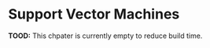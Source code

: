 # Support Vector Machines

**TOOD:** This chpater is currently empty to reduce build time.

<!-- ## `R` Packages -->

<!-- ```{r, message = FALSE, warning = FALSE} -->
<!-- library(randomForest) -->
<!-- library(caret) -->
<!-- library(kernlab) -->
<!-- ``` -->

<!-- For working with SVMs in `R` we will use the [kernlab package](https://cran.r-project.org/web/packages/kernlab/vignettes/kernlab.pdf) instead of `e1071`. For examples of `e1071` see the relevant chapter in ISL. We do not discuss the details of the method, however show how the method can be tuned. -->

<!-- ## Classification -->

<!-- SVMs are mostly used for classification. Note that they can be modified for regression but we will not do that here. Since we are performing classification, we will use accuracy as our metric. -->

<!-- ```{r} -->
<!-- accuracy = function(actual, predicted) { -->
<!--   mean(actual == predicted) -->
<!-- } -->
<!-- ``` -->

<!-- ## Linear, Separable Example -->

<!-- ### Data Simulation -->

<!-- ```{r} -->
<!-- sim_sep = function(n = 1000) { -->
<!--   x1 = runif(n) -->
<!--   x2 = runif(n) -->
<!--   keep = x1 + 0.1 < x2 | x1 - 0.1 > x2 -->
<!--   x1 = x1[keep] -->
<!--   x2 = x2[keep] -->
<!--   y = 1 * (x1 - x2 > 0) -->
<!--   y = ifelse(y == 1, "Orange", "Blue") -->
<!--   data.frame(y = as.factor(y), x1 = x1, x2 = x2) -->
<!-- } -->
<!-- ``` -->

<!-- ```{r} -->
<!-- set.seed(42) -->
<!-- train_data = sim_sep(n = 50) -->
<!-- plot(x2 ~ x1, data = train_data, col = as.character(y), pch = 19) -->
<!-- test_data = sim_sep(n = 500) -->
<!-- str(train_data) -->
<!-- ``` -->

<!-- ### Linear Kernel, Parameter `C` -->

<!-- ```{r} -->
<!-- lin_svm_fit = ksvm(y ~ ., data = train_data, kernel = 'vanilladot', C = 0.1) -->
<!-- plot(lin_svm_fit, data = train_data) -->

<!-- # train accuracy -->
<!-- accuracy(actual = train_data$y, -->
<!--          predicted = predict(lin_svm_fit, train_data)) -->

<!-- # test accuracy -->
<!-- accuracy(actual = test_data$y, -->
<!--          predicted = predict(lin_svm_fit, test_data)) -->
<!-- ``` -->

<!-- ```{r} -->
<!-- lin_svm_fit = ksvm(y ~ ., data = train_data, kernel = 'vanilladot', C = 1) -->
<!-- plot(lin_svm_fit, data = train_data) -->

<!-- # train accuracy -->
<!-- accuracy(actual = train_data$y, -->
<!--          predicted = predict(lin_svm_fit, train_data)) -->

<!-- # test accuracy -->
<!-- accuracy(actual = test_data$y, -->
<!--          predicted = predict(lin_svm_fit, test_data)) -->
<!-- ``` -->

<!-- ```{r} -->
<!-- lin_svm_fit = ksvm(y ~ ., data = train_data, kernel = 'vanilladot', C = 10) -->
<!-- plot(lin_svm_fit, data = train_data) -->

<!-- # train accuracy -->
<!-- accuracy(actual = train_data$y, -->
<!--          predicted = predict(lin_svm_fit, train_data)) -->

<!-- # test accuracy -->
<!-- accuracy(actual = test_data$y, -->
<!--          predicted = predict(lin_svm_fit, test_data)) -->
<!-- ``` -->

<!-- ### Radial Kernel -->

<!-- ```{r} -->
<!-- set.seed(42) -->
<!-- rad_svm_fit = ksvm(y ~ ., data = train_data, kernel = 'rbfdot', C = 1) -->
<!-- plot(rad_svm_fit, data = train_data) -->

<!-- # train accuracy -->
<!-- accuracy(actual = train_data$y, -->
<!--          predicted = predict(rad_svm_fit, train_data)) -->

<!-- # test accuracy -->
<!-- accuracy(actual = test_data$y, -->
<!--          predicted = predict(rad_svm_fit, test_data)) -->
<!-- ``` -->

<!-- ### Tuning with `caret` -->

<!-- ```{r} -->
<!-- svm_grid =  expand.grid(C = c(2 ^ (-5:5))) -->
<!-- svm_control = trainControl(method = "cv", number = 5, -->
<!--                            returnResamp = "all", verbose = FALSE) -->

<!-- set.seed(42) -->
<!-- lin_svm_fit = train(y ~ ., data = train_data, method = "svmLinear", -->
<!--                     trControl = svm_control, tuneGrid = svm_grid) -->

<!-- lin_svm_fit -->
<!-- lin_svm_fit$bestTune -->

<!-- # train accuracy -->
<!-- accuracy(actual = train_data$y, -->
<!--          predicted = predict(lin_svm_fit, train_data)) -->

<!-- # test accuracy -->
<!-- accuracy(actual = test_data$y, -->
<!--          predicted = predict(lin_svm_fit, test_data)) -->
<!-- ``` -->

<!-- ### Compare: Random Forest -->

<!-- ```{r} -->
<!-- set.seed(42) -->
<!-- rf_grid = expand.grid(mtry = 1:2) -->
<!-- rf_fit  = train(y ~ ., data = train_data, method = "rf", -->
<!--                 trControl = svm_control, tuneGrid = rf_grid) -->
<!-- rf_fit$bestTune -->

<!-- # train accuracy -->
<!-- accuracy(actual = train_data$y, -->
<!--          predicted = predict(rf_fit, train_data)) -->

<!-- # test accuracy -->
<!-- accuracy(actual = test_data$y, -->
<!--          predicted = predict(rf_fit, test_data)) -->
<!-- ``` -->

<!-- ## Non-Linear, Non-Separable Example -->

<!-- ### Data Simulation -->

<!-- ```{r} -->
<!-- sim_rad = function(n = 1000) { -->
<!--   x1 = runif(n, -1, 1) -->
<!--   x2 = runif(n, -1, 1) -->
<!--   y = 1 * (x1 ^ 2 + x2 ^ 2 + rnorm(n, 0, 0.25) < 0.5) -->
<!--   y = ifelse(y == 1, "Orange", "Blue") -->
<!--   data.frame(y = as.factor(y), x1 = x1, x2 = x2) -->
<!-- } -->
<!-- ``` -->

<!-- ```{r} -->
<!-- set.seed(42) -->
<!-- train_data = sim_rad(n = 250) -->
<!-- plot(x2 ~ x1, data = train_data, col = as.character(y), pch = 19) -->
<!-- test_data = sim_rad(n = 2000) -->
<!-- ``` -->

<!-- ### Radial Kernel, Parameter `C` -->

<!-- ```{r} -->
<!-- rad_svm_fit = ksvm(y ~., data = train_data, kernel = 'rbfdot', -->
<!--                    C = 0.1, kpar = list(sigma = 1)) -->
<!-- plot(rad_svm_fit, data = train_data) -->

<!-- # train accuracy -->
<!-- accuracy(actual = train_data$y, -->
<!--          predicted = predict(rad_svm_fit, train_data)) -->

<!-- # test accuracy -->
<!-- accuracy(actual = test_data$y, -->
<!--          predicted = predict(rad_svm_fit, test_data)) -->
<!-- ``` -->

<!-- ```{r} -->
<!-- rad_svm_fit = ksvm(y ~., data = train_data, kernel = 'rbfdot', -->
<!--                    C = 1, kpar = list(sigma = 1)) -->
<!-- plot(rad_svm_fit, data = train_data) -->

<!-- # train accuracy -->
<!-- accuracy(actual = train_data$y, -->
<!--          predicted = predict(rad_svm_fit, train_data)) -->

<!-- # test accuracy -->
<!-- accuracy(actual = test_data$y, -->
<!--          predicted = predict(rad_svm_fit, test_data)) -->
<!-- ``` -->


<!-- ```{r} -->
<!-- rad_svm_fit = ksvm(y ~., data = train_data, kernel = 'rbfdot', -->
<!--                    C = 10, kpar = list(sigma = 1)) -->
<!-- plot(rad_svm_fit, data = train_data) -->

<!-- # train accuracy -->
<!-- accuracy(actual = train_data$y, -->
<!--          predicted = predict(rad_svm_fit, train_data)) -->

<!-- # test accuracy -->
<!-- accuracy(actual = test_data$y, -->
<!--          predicted = predict(rad_svm_fit, test_data)) -->
<!-- ``` -->

<!-- ### Radial Kernel, Parameter `sigma` -->

<!-- ```{r} -->
<!-- rad_svm_fit = ksvm(y ~., data = train_data, kernel = 'rbfdot', -->
<!--                    C = 1, kpar = list(sigma = 0.5)) -->
<!-- plot(rad_svm_fit, data = train_data) -->

<!-- # train accuracy -->
<!-- accuracy(actual = train_data$y, -->
<!--          predicted = predict(rad_svm_fit, train_data)) -->

<!-- # test accuracy -->
<!-- accuracy(actual = test_data$y, -->
<!--          predicted = predict(rad_svm_fit, test_data)) -->
<!-- ``` -->

<!-- ```{r} -->
<!-- rad_svm_fit = ksvm(y ~., data = train_data, kernel = 'rbfdot', -->
<!--                    C = 1, kpar = list(sigma = 1)) -->
<!-- plot(rad_svm_fit, data = train_data) -->

<!-- # train accuracy -->
<!-- accuracy(actual = train_data$y, -->
<!--          predicted = predict(rad_svm_fit, train_data)) -->

<!-- # test accuracy -->
<!-- accuracy(actual = test_data$y, -->
<!--          predicted = predict(rad_svm_fit, test_data)) -->
<!-- ``` -->

<!-- ```{r} -->
<!-- rad_svm_fit = ksvm(y ~., data = train_data, kernel = 'rbfdot', -->
<!--                    C = 1, kpar = list(sigma = 2)) -->
<!-- plot(rad_svm_fit, data = train_data) -->

<!-- # train accuracy -->
<!-- accuracy(actual = train_data$y, -->
<!--          predicted = predict(rad_svm_fit, train_data)) -->

<!-- # test accuracy -->
<!-- accuracy(actual = test_data$y, -->
<!--          predicted = predict(rad_svm_fit, test_data)) -->
<!-- ``` -->

<!-- ### Radial Kernel, Tuning -->

<!-- ```{r} -->
<!-- svm_grid = expand.grid(   C = c(2 ^ (-5:5)), -->
<!--                       sigma = c(2 ^ (-3:3))) -->

<!-- set.seed(42) -->
<!-- rad_svm_fit = train(y ~ ., data = train_data, method = "svmRadial", -->
<!--                     trControl = svm_control, tuneGrid = svm_grid) -->
<!-- #rad_svm_fit -->
<!-- rad_svm_fit$bestTune -->
<!-- ``` -->

<!-- ```{r} -->
<!-- rad_svm_fit = ksvm(y ~., data = train_data, kernel = 'rbfdot', -->
<!--                   C = 16, kpar = list(sigma = 0.25)) -->
<!-- plot(rad_svm_fit, data = train_data) -->

<!-- # train accuracy -->
<!-- accuracy(actual = train_data$y, -->
<!--          predicted = predict(rad_svm_fit, train_data)) -->

<!-- # test accuracy -->
<!-- accuracy(actual = test_data$y, -->
<!--          predicted = predict(rad_svm_fit, test_data)) -->
<!-- ``` -->

<!-- ### Polynomial Kernel, Tuning -->

<!-- ```{r} -->
<!-- set.seed(42) -->
<!-- poly_svm_fit = train(y ~ ., data = train_data, method = "svmPoly", -->
<!--                      trControl = svm_control) -->
<!-- #poly_svm_fit -->
<!-- poly_svm_fit$bestTune -->
<!-- ``` -->

<!-- ```{r} -->
<!-- poly_svm_fit = ksvm(y ~., data = train_data, kernel = 'polydot', -->
<!--                     C = 1, kpar = list(scale = 0.1, degree = 3)) -->
<!-- plot(poly_svm_fit, data = train_data) -->

<!-- # train accuracy -->
<!-- accuracy(actual = train_data$y, -->
<!--          predicted = predict(poly_svm_fit, train_data)) -->

<!-- # test accuracy -->
<!-- accuracy(actual = test_data$y, -->
<!--          predicted = predict(poly_svm_fit, test_data)) -->
<!-- ``` -->

<!-- ### Linear Kernel, Tuning -->

<!-- ```{r} -->
<!-- svm_grid =  expand.grid(C = c(2 ^ (-5:5))) -->
<!-- set.seed(42) -->
<!-- lin_svm_fit = train(y ~ ., data = train_data, method = "svmLinear", -->
<!--                     trControl = svm_control, tuneGrid = svm_grid) -->
<!-- lin_svm_fit -->
<!-- lin_svm_fit$bestTune -->
<!-- ``` -->

<!-- ```{r} -->
<!-- lin_svm_fit = ksvm(y ~., data = train_data, kernel = 'vanilladot', -->
<!--                    C = lin_svm_fit$bestTune) -->
<!-- plot(lin_svm_fit, data = train_data) -->

<!-- # train accuracy -->
<!-- accuracy(actual = train_data$y, -->
<!--          predicted = predict(lin_svm_fit, train_data)) -->

<!-- # test accuracy -->
<!-- accuracy(actual = test_data$y, -->
<!--          predicted = predict(lin_svm_fit, test_data)) -->
<!-- ``` -->

<!-- ### Compare: Random Forest -->

<!-- ```{r} -->
<!-- set.seed(42) -->
<!-- rf_grid = expand.grid(mtry = 1:2) -->
<!-- rf_fit = train(y ~ ., data = train_data, method = "rf", -->
<!--                trControl = svm_control, tuneGrid = rf_grid) -->
<!-- rf_fit$bestTune -->

<!-- # train accuracy -->
<!-- accuracy(actual = train_data$y, -->
<!--          predicted = predict(rf_fit, train_data)) -->

<!-- # test accuracy -->
<!-- accuracy(actual = test_data$y, -->
<!--          predicted = predict(rf_fit, test_data)) -->
<!-- ``` -->



<!-- ## External Links -->

<!-- - [SVM with Polynomial Kernel Visualization](https://www.youtube.com/watch?v=3liCbRZPrZA) - The kernel idea in one simple video. -->


<!-- ## RMarkdown -->

<!-- The RMarkdown file for this chapter can be found [**here**](21-svm.Rmd). The file was created using `R` version 3.4.2 and the following packages: -->

<!-- - Base Packages, Attached -->

<!-- ```{r, echo = FALSE} -->
<!-- sessionInfo()$basePkgs -->
<!-- ``` -->

<!-- - Additional Packages, Attached -->

<!-- ```{r, echo = FALSE} -->
<!-- names(sessionInfo()$otherPkgs) -->
<!-- ``` -->

<!-- - Additional Packages, Not Attached -->

<!-- ```{r, echo = FALSE} -->
<!-- names(sessionInfo()$loadedOnly) -->
<!-- ``` -->



